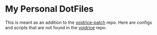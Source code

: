 # My Personal DotFiles

This is meant as an addition to the [voidrice-patch](https://github.com/narukeh/dotfiles) repo.
Here are configs and scripts that are not found in the [voidrice](https://github.com/LukeSmithxyz/voidrice) repo.
